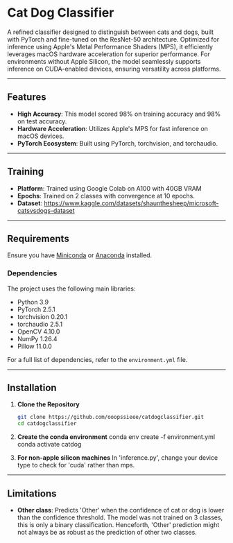 # Cat Dog Classifier

A refined classifier designed to distinguish between cats and dogs, built with PyTorch and fine-tuned on the ResNet-50 architecture. Optimized for inference using Apple's Metal Performance Shaders (MPS), it efficiently leverages macOS hardware acceleration for superior performance. For environments without Apple Silicon, the model seamlessly supports inference on CUDA-enabled devices, ensuring versatility across platforms.

---

## Features

- **High Accuracy**: This model scored 98% on training accuracy and 98% on test accuracy.
- **Hardware Acceleration**: Utilizes Apple's MPS for fast inference on macOS devices.
- **PyTorch Ecosystem**: Built using PyTorch, torchvision, and torchaudio.


---

## Training

- **Platform**: Trained using Google Colab on A100 with 40GB VRAM
- **Epochs**: Trained on 2 classes with convergence at 10 epochs.
- **Dataset**: https://www.kaggle.com/datasets/shaunthesheep/microsoft-catsvsdogs-dataset

---

## Requirements

Ensure you have [Miniconda](https://docs.conda.io/en/latest/miniconda.html) or [Anaconda](https://www.anaconda.com/) installed.

### Dependencies

The project uses the following main libraries:
- Python 3.9
- PyTorch 2.5.1
- torchvision 0.20.1
- torchaudio 2.5.1
- OpenCV 4.10.0
- NumPy 1.26.4
- Pillow 11.0.0

For a full list of dependencies, refer to the `environment.yml` file.

---

## Installation

1. **Clone the Repository**

   ```bash
   git clone https://github.com/ooopssieee/catdogclassifier.git
   cd catdogclassifier

2. **Create the conda environment**
    conda env create -f environment.yml
    conda activate catdog

3. **For non-apple silicon machines**
    In 'inference.py', change your device type to check for 'cuda' rather than mps.

---

## Limitations

- **Other class**: Predicts 'Other' when the confidence of cat or dog is lower than the confidence threshold. The model was not trained on 3 classes, this is only a binary classification. Henceforth, 'Other' prediction might not always be as robust as the prediction of other two classes.
